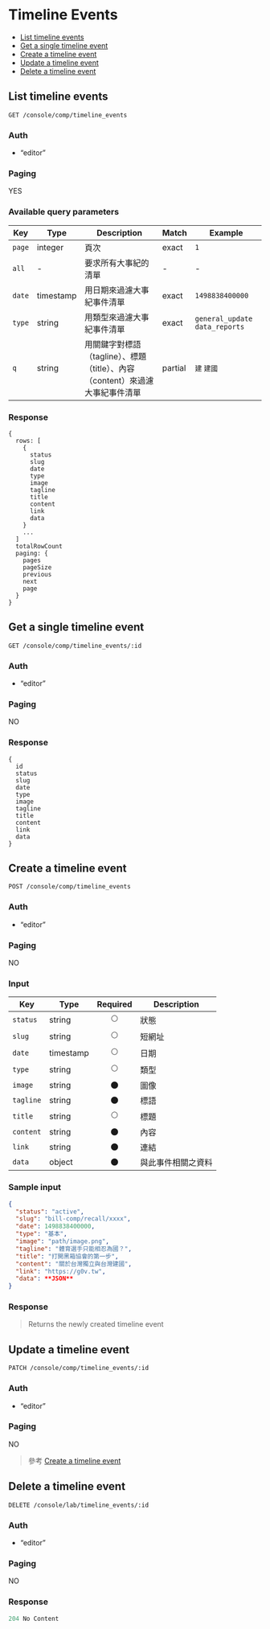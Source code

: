 # Timeline Events

- [List timeline events](#list-timeline-events)
- [Get a single timeline event](#get-a-single-timeline-event)
- [Create a timeline event](#create-a-timeline-event)
- [Update a timeline event](#update-a-timeline-event)
- [Delete a timeline event](#delete-a-timeline-event)

## List timeline events
```
GET /console/comp/timeline_events
```

### Auth
- “editor”

### Paging
YES

### Available query parameters

| Key | Type | Description | Match | Example |
| --- | --- | --- | --- | --- |
| `page` | integer | 頁次 | exact | `1` |
| `all` | - | 要求所有大事紀的清單 | - | - |
| `date` | timestamp | 用日期來過濾大事紀事件清單 | exact | `1498838400000` |
| `type` | string | 用類型來過濾大事紀事件清單 | exact | `general_update` `data_reports` |
| `q` | string | 用關鍵字對標語（tagline）、標題（title）、內容（content）來過濾大事紀事件清單 | partial | `建` `建國` |

### Response
```
{
  rows: [
    {
      status
      slug
      date
      type
      image
      tagline
      title
      content
      link
      data
    }
    ...
  ]
  totalRowCount
  paging: {
    pages
    pageSize
    previous
    next
    page
  }
}
```

## Get a single timeline event
```
GET /console/comp/timeline_events/:id
```

### Auth
- “editor”

### Paging
NO

### Response
```
{
  id
  status
  slug
  date
  type
  image
  tagline
  title
  content
  link
  data
}
```

## Create a timeline event
```
POST /console/comp/timeline_events
```

### Auth
- “editor”

### Paging
NO

### Input

| Key | Type | Required | Description |
| --- | --- | :---: | --- |
| `status` | string | 🌕 | 狀態 |
| `slug` | string | 🌕 | 短網址 |
| `date` | timestamp | 🌕 | 日期 |
| `type` | string | 🌕 | 類型 |
| `image` | string | 🌑 | 圖像 |
| `tagline` | string | 🌑 | 標語 |
| `title` | string | 🌕 | 標題 |
| `content` | string | 🌑 | 內容 |
| `link` | string | 🌑 | 連結 |
| `data` | object | 🌑 | 與此事件相關之資料 |

### Sample input
```json
{
  "status": "active",
  "slug": "bill-comp/recall/xxxx",
  "date": 1498838400000,
  "type": "基本",
  "image": "path/image.png",
  "tagline": "體育選手只能相忍為國？",
  "title": "打開黑箱協會的第一步",
  "content": "關於台灣獨立與台灣建國",
  "link": "https://g0v.tw",
  "data": **JSON**
}
```

### Response
> Returns the newly created timeline event

## Update a timeline event
```
PATCH /console/comp/timeline_events/:id
```

### Auth
- “editor”

### Paging
NO

> 參考 [Create a timeline event](#create-a-timeline-event)

## Delete a timeline event
```
DELETE /console/lab/timeline_events/:id
```
### Auth
- “editor”

### Paging
NO

### Response
```javascript
204 No Content
```
